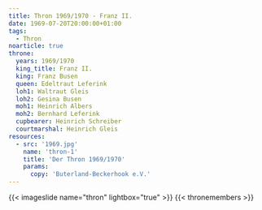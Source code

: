 ```yaml
---
title: Thron 1969/1970 - Franz II.
date: 1969-07-20T20:00:00+01:00
tags:
  - Thron
noarticle: true
throne:
  years: 1969/1970
  king_title: Franz II.
  king: Franz Busen
  queen: Edeltraut Leferink
  loh1: Waltraut Gleis
  loh2: Gesina Busen
  moh1: Heinrich Albers
  moh2: Bernhard Leferink
  cupbearer: Heinrich Schreiber
  courtmarshal: Heinrich Gleis
resources:
  - src: '1969.jpg'
    name: 'thron-1'
    title: 'Der Thron 1969/1970'
    params:
      copy: 'Buterland-Beckerhook e.V.'
---
```

{{< imageslide name="thron" lightbox="true" >}}
{{< thronemembers >}}
